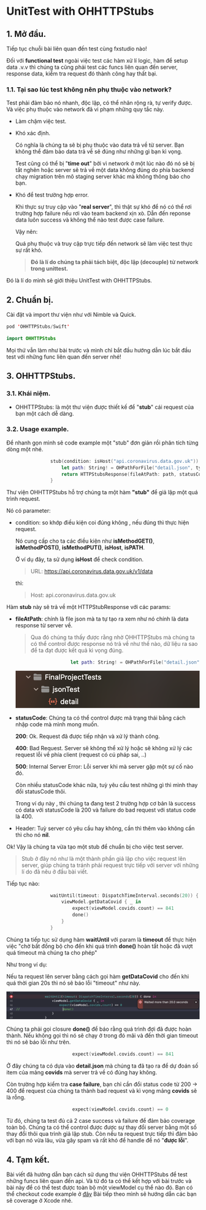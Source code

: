 # UnitTest with OHHTTPStubs

## 1. Mở đầu.

Tiếp tục chuỗi bài liên quan đến test cùng fxstudio nào!

Đối với **functional test** ngoài việc test các hàm xử lí logic, hàm để setup data .v.v thì chúng ta cũng phải test các funcs liên quan đến server, response data, kiểm tra request đó thành công hay thất bại. 

### 1.1. Tại sao lúc test không nên phụ thuộc vào network?

Test phải đảm bảo nó nhanh, độc lập, có thể nhân rộng rà, tự verify được.
Và việc phụ thuộc vào network đã vi phạm những quy tắc này.

* Làm chậm việc test.

* Khó xác định.

  Có nghĩa là chúng ta sẽ bị phụ thuộc vào data trả về từ server. Bạn không thể đảm bảo data trả về sẽ đúng như những gì bạn kì vọng.

  Test cũng có thể bị "**time out**" bởi vì network ở một lúc nào đó nó sẽ bị tắt nghẽn hoặc server sẽ trả về một data không đúng do phía backend chạy migration trên mô staging server khác mà không thông báo cho bạn.

* Khó để test trường hợp error.

  Khi thực sự truy cập vào "**real server**", thì thật sự khó để nó có thể rơi trường hợp failure nếu rơi vào team backend xịn xò. Dẫn đến reponse data luôn success và không thể nào test được case failure.

  Vậy nên:

  Quá phụ thuộc và truy cập trực tiếp đến network sẽ làm việc test thực sự rất khó. 

  > **Đó là lí do chúng ta phải tách biệt, độc lập (decouple) từ network trong  unittest.**

Đó là lí do mình sẽ giới thiệu UnitTest with OHHTTPStubs.

## 2. Chuẩn bị.

Cài đặt và import thư viện như với Nimble và Quick.

```swift
pod 'OHHTTPStubs/Swift'
```
```swift
import OHHTTPStubs
```

Mọi thứ vẫn làm như bài trước và mình chỉ bắt đầu hướng dẫn lúc bắt đầu test với những func liên quan đến server nhé!  

##  3. OHHTTPStubs. 

###  3.1. Khái niệm.

* OHHTTPStubs: là một thư viện được thiết kế để "**stub**" cái request của bạn một cách dễ dàng.


### 3.2. Usage example.

Để nhanh gọn mình sẽ code example một "stub" đơn giản rồi phân tích từng dòng một nhé.

```swift
                stub(condition: isHost("api.coronavirus.data.gov.uk")) { _ in
                    let path: String! = OHPathForFile("detail.json", type(of: self))
                    return HTTPStubsResponse(fileAtPath: path, statusCode: 200, headers: nil)
                }
```
Thư viện OHHTTPStubs hỗ trợ chúng ta một hàm **"stub"** để giả lập một quá trình request.

Nó có parameter:

* condition: so khớp điều kiện coi đúng không , nếu đúng thì thực hiện request.

  Nó cung cấp cho ta các điều kiện như **isMethodGET()**,  **isMethodPOST()**, **isMethodPUT()**, **isHost**, **isPATH**.

  Ở ví dụ đây, ta sử dụng  **isHost** để check condition.

  > URL: https://api.coronavirus.data.gov.uk/v1/data

  thì:

  > Host: api.coronavirus.data.gov.uk

Hàm **stub** này sẽ trả về một HTTPStubResponse với các params:

* **fileAtPath**: chính là file json mà ta tự tạo ra xem như nó chính là data response từ server về.

  > Qua đó chúng ta thấy được rằng nhờ OHHTTPStubs mà chúng ta có thể control được response nó trả về như thế nào, dữ liệu ra sao để ta đạt được kết quả kì vọng đúng.

  ```swift
                      let path: String! = OHPathForFile("detail.json", type(of: self))
  ```

  ![image_008](../images/008.png) 

* **statusCode**:
  Chúng ta có thể control được mã trạng thái bằng cách nhập code mà mình mong muốn.

  **200**: Ok. Request đã được tiếp nhận và xử lý thành công.

  **400**: Bad Request. Server sẽ không thể xử lý hoặc sẽ không xử lý các request lỗi về phía client (request có cú pháp sai, ..)

  **500**: Internal Server Error: Lỗi server khi mà server gặp một sự cố nào đó.

  Còn nhiều statusCode khác nữa, tuỳ yêu cầu test những gì thì mình thay đổi statusCode thôi.

  Trong ví dụ này , thì chúng ta đang test 2 trường hợp cơ bản là success có data với statusCode là 200 và failure do bad request với status code là 400.

* Header: Tuỳ server có yêu cầu hay không, cần thì thêm vào không cần thì cho nó **nil**.

Ok! Vậy là chúng ta vừa tạo một stub để chuẩn bị cho việc test server.

> Stub ở đây nó như là một thành phần giả lập cho việc request lên server, giúp chúng ta tránh phải request trực tiếp với server với những lí do đã nêu ở đầu bài viết.

Tiếp tục nào:

```swift
                waitUntil(timeout: DispatchTimeInterval.seconds(20)) { done in
                    viewModel.getDataCovid { _ in
                        expect(viewModel.covids.count) == 841
                        done()
                    }
                }
```

Chúng ta tiếp tục sử dụng hàm **waitUntil** với param là **timeout** để thực hiện việc "chờ bất đồng bộ cho đến khi quá trình **done()** hoàn tất hoặc đã vượt quá timeout mà chúng ta cho phép"

Như trong ví dụ:

Nếu ta request lên server bằng cách gọi hàm **getDataCovid** cho đến khi quá thời gian 20s thì nó sẽ báo lỗi "timeout" như này.

![image_009](../images/009.png)

Chúng ta phải gọi closure **done()** để báo rằng quá trình đợi đã được hoàn thành. Nếu không gọi thì nó sẽ chạy ở trong đó mãi và đến thời gian timeout thì nó sẽ báo lỗi như trên.

```swift
                        expect(viewModel.covids.count) == 841
```

 Ở đây chúng ta có dựa vào **detail.json** mà chúng ta đã tạo ra để dự đoán số item của mảng **covids** mà server trả về có đúng hay không.

Còn trường hợp kiểm tra **case failure**, bạn chỉ cần đổi status code từ 200 -> 400 để request của chúng ta thành bad request và kì vọng mảng **covids** sẽ là rỗng.

```swift
                        expect(viewModel.covids.count) == 0
```

 Từ đó, chúng ta test đủ cả 2 case success và failure để đảm bảo coverage toàn bộ. Chúng ta có thể control được được sự thay đổi server bằng một số thay đổi thôi qua trình giả lập stub. Còn nếu ta request trực tiếp thì đảm bảo với bạn nó vừa lâu, vừa gây spam và rất khó để handle để nó "**được lỗi**".

## 4. Tạm kết.

Bài viết đã hướng dẫn bạn cách sử dụng thư viện OHHTTPStubs để test những funcs liên quan đến api.
Và từ đó ta có thể kết hợp với bài trước và bài này để có thể test được toàn bộ một viewModel cụ thể nào đó.
Bạn có thể checkout code example ở [đây](https://github.com/thientam0809/basic-unittest)
Bài tiếp theo mình sẽ hướng dẫn các bạn sẽ coverage ở Xcode nhé.
